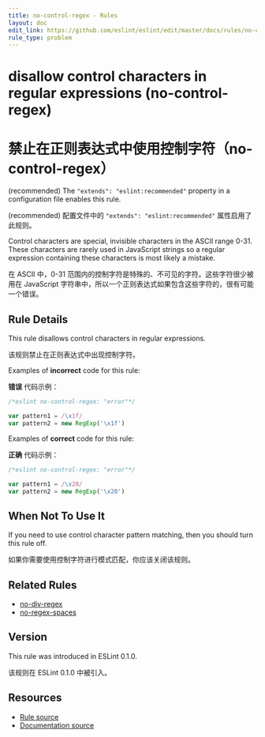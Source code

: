 ```yaml
---
title: no-control-regex - Rules
layout: doc
edit_link: https://github.com/eslint/eslint/edit/master/docs/rules/no-control-regex.md
rule_type: problem
---
```


<!-- Note: No pull requests accepted for this file. See README.md in the root directory for details. -->

# disallow control characters in regular expressions (no-control-regex)

# 禁止在正则表达式中使用控制字符（no-control-regex）

(recommended) The `"extends": "eslint:recommended"` property in a configuration file enables this rule.

(recommended) 配置文件中的 `"extends": "eslint:recommended"` 属性启用了此规则。

Control characters are special, invisible characters in the ASCII range 0-31. These characters are rarely used in JavaScript strings so a regular expression containing these characters is most likely a mistake.

在 ASCII 中，0-31 范围内的控制字符是特殊的、不可见的字符。这些字符很少被用在 JavaScript 字符串中，所以一个正则表达式如果包含这些字符的，很有可能一个错误。

## Rule Details

This rule disallows control characters in regular expressions.

该规则禁止在正则表达式中出现控制字符。

Examples of **incorrect** code for this rule:

**错误** 代码示例：

```js
/*eslint no-control-regex: "error"*/

var pattern1 = /\x1f/
var pattern2 = new RegExp('\x1f')
```

Examples of **correct** code for this rule:

**正确** 代码示例：

```js
/*eslint no-control-regex: "error"*/

var pattern1 = /\x20/
var pattern2 = new RegExp('\x20')
```

## When Not To Use It

If you need to use control character pattern matching, then you should turn this rule off.

如果你需要使用控制字符进行模式匹配，你应该关闭该规则。

## Related Rules

- [no-div-regex](https://cn.eslint.org/docs/rules/no-div-regex)
- [no-regex-spaces](https://cn.eslint.org/docs/rules/no-regex-spaces)

## Version

This rule was introduced in ESLint 0.1.0.

该规则在 ESLint 0.1.0 中被引入。

## Resources

- [Rule source](https://github.com/eslint/eslint/tree/master/lib/rules/no-control-regex.js)
- [Documentation source](https://github.com/eslint/eslint/tree/master/docs/rules/no-control-regex.md)
